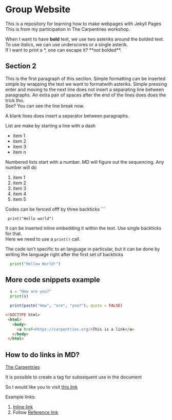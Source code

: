 # Group Website
This is a repository for learning how to make webpages with Jekyll Pages 
This is from my participation in The Carpentries workshop.

When I want to have **bold** text, we use two asteriks around the bolded text.
To use _italics_, we can use underscores or a single asterik.  
If I want to print a \*, one can escape it? \*\*not bolded\*\*.


## Section 2

This is the first paragraph of this section. Simple formatting can be inserted simple by wrapping the text we want to formatwith asteriks. 
Simple pressing enter and moving to the next line does not insert a separating line between paragraphs.
An extra pair of spaces after the end of the lines does does the trick tho.  
See? You can see the line break now. 

A blank lines does insert a separator between paragraphs.

List are make by starting a line with a dash 

- item 1
- item 2
- item 3 
- item n

Numbered lists start with a number. MD will figure out the sequencing. Any number will do 

1. item 1
1. item 2
1. item 3
2. item 4
25. item 5


Codes can be fenced offf by three backticks \`\`\`

``` print("Hello world")```

It can be inserted inline embedding it within the text. Use single backticks for that.  
Here we need to use a `print()` call. 

The code isn't specific to an language in particular, but it can be done by writing the language right after the first set of backticks
``` python
  print("Hellow World!")
```

## More code snippets example

``` python
  s = "How are you?"
  print(s)
```

``` R
  print(paste("How", "are", "you?"), quote = FALSE)
```

``` html
<!DOCTYPE html>
 <html>
   <body>
     <a href=hhtps://carpentries.org/>This is a link</a>
   </body>
 </html>
```

## How to do links in MD?

[The Carpentries](https://carpentries.org)

It is possible to create a tag for subsequent use in the document

[carpentries-tag]: https://carpentries.org

So I would like you to visit [this link][carpentries-tag]

Example links:
1. [Inline link](https://carpentries.org/)
2. Follow [Reference link][case-insensitive-reference-tag]

[case-insensitive-reference-tag]: https://carpentries.org/ 



